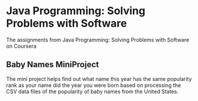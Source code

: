 # Java Programming: Solving Problems with Software
The assignments from Java Programming: Solving Problems with Software on Coursera

## Baby Names MiniProject
The mini project helps find out what name this year has the same popularity rank as your name did the year you were born based on processing the CSV data files of the popularity of baby names from the United States.

